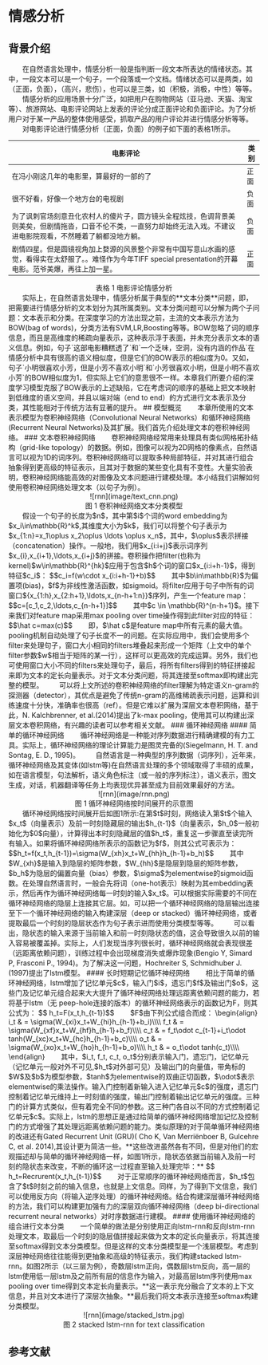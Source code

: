 # 情感分析
## 背景介绍
&emsp;&emsp;在自然语言处理中，情感分析一般是指判断一段文本所表达的情绪状态。其中，一段文本可以是一个句子，一个段落或一个文档。情绪状态可以是两类，如（正面，负面），（高兴，悲伤），也可以是三类，如（积极，消极，中性）等等。
&emsp;&emsp;情感分析的应用场景十分广泛，如把用户在购物网站（亚马逊、天猫、淘宝等）、旅游网站、电影评论网站上发表的评论分成正面评论和负面评论。为了分析用户对于某一产品的整体使用感受，抓取产品的用户评论并进行情感分析等等。
&emsp;&emsp;对电影评论进行情感分析（正面，负面）的例子如下面的表格1所示。

| 电影评论       | 类别  |
| --------     | -----  |
| 在冯小刚这几年的电影里，算最好的一部的了| 正面 |
| 很不好看，好像一个地方台的电视剧     | 负面 |
| 为了讽刺官场刻意丑化农村人的傻片子，圆方镜头全程炫技，色调背景美则美矣，但剧情拖沓，口音不伦不类，一直努力却始终无法入戏。不建议进电影院观看，不然睡着了躺都没地方躺。| 负面|
|剧情四星。但是圆镜视角加上婺源的风景整个非常有中国写意山水画的感觉，看得实在太舒服了。。难怪作为今年TIFF special presentation的开幕电影。范爷美爆，再往上加一星。|正面|

<center>表格 1 电影评论情感分析</center>
&emsp;&emsp;实际上，在自然语言处理中，情感分析属于典型的**文本分类**问题，即，把需要进行情感分析的文本划分为其所属类别。文本分类问题可以分解为两个子问题：文本表示和分类。在深度学习的方法出现之前，主流的文本表示方法为BOW(bag of words)，分类方法有SVM,LR,Boosting等等。BOW忽略了词的顺序信息，而且是高维度的稀疏向量表示，这种表示浮于表面，并未充分表示文本的语义信息。例如，句子`这部电影糟糕透了`和`一个乏味，空洞，没有内涵的作品`在情感分析中具有很高的语义相似度，但是它们的BOW表示的相似度为0。又如，句子`小明很喜欢小芳，但是小芳不喜欢小明`和`小芳很喜欢小明，但是小明不喜欢小芳`的BOW相似度为1，但实际上它们的意思很不一样。本章我们所要介绍的深度学习模型克服了BOW表示的上述缺陷，它在考虑词的顺序的基础上把文本映射到低维度的语义空间，并且以端对端（end to end）的方式进行文本表示及分类，其性能相对于传统方法有显著的提升。
## 模型概览
&emsp;&emsp;本章所使用的文本表示模型为卷积神经网络（Convolutional Neural Networks）和循环神经网络(Recurrent Neural Networks)及其扩展。我们首先介绍处理文本的卷积神经网络。
### 文本卷积神经网络
&emsp;&emsp;卷积神经网络经常用来处理具有类似网格拓扑结构（grid-like topology）的数据。例如，图像可以视为2D网格的像素点，自然语言可以视为1D的词序列。卷积神经网络可以提取多种局部特征，并对其进行组合抽象得到更高级的特征表示，且其对于数据的某些变化具有不变性。大量实验表明，卷积神经网络能高效的对图像及文本问题进行建模处理。本小结我们讲解如何使用卷积神经网络处理文本（以句子为例）。
<center>![rnn](image/text_cnn.png)</center>
<center>图 1 卷积神经网络文本分类模型</center>
&emsp;&emsp;假设一个句子的长度为$n$，其中第$i$个词的word embedding为$x_i\in\mathbb{R}^k$,其维度大小为$k$，我们可以将整个句子表示为$x_{1:n}=x_1\oplus x_2\oplus \ldots \oplus x_n$，其中，$\oplus$表示拼接（concatenation）操作。一般地，我们用$x_{i:i+j}$表示词序列$x_{i},x_{i+1},\ldots,x_{i+j}$的拼接。卷积操作把filter(也称为kernel)$w\in\mathbb{R}^{hk}$应用于包含$h$个词的窗口$x_{i:i+h-1}$，得到特征$c_i$：
$$c_i=f(w\cdot x_{i:i+h-1}+b)$$
&emsp;&emsp;其中$b\in\mathbb{R}$为偏置项(bias)，$f$为非线性激活函数，如sigmoid。将filter应用于句子中所有的词窗口${x_{1:h},x_{2:h+1},\ldots,x_{n-h+1:n}}$序列，产生一个feature map：
$$c=[c_1,c_2,\ldots,c_{n-h+1}]$$
&emsp;&emsp;其中$c \in \mathbb{R}^{n-h+1}$。接下来我们对feature map采用max pooling over time操作得到此filter对应的特征：
$$\hat c=max(c)$$
&emsp;&emsp;即，$\hat c$是feature map中所有元素的最大值。pooling机制自动处理了句子长度不一的问题。在实际应用中，我们会使用多个filter来处理句子，窗口大小相同的filters堆叠起来形成一个矩阵（上文中的单个filter参数$w$相当于矩阵的某一行），这样可以更高效的完成运算。另外，我们也可使用窗口大小不同的filters来处理句子，最后，将所有filters得到的特征拼接起来即为文本的定长向量表示。对于文本分类问题，将其连接至softmax即构建出完整的模型。
&emsp;&emsp;可以将上文所述的卷积神经网络的filter理解为特定语义n-gram的探测器（detector），其优点是避免了传统n-gram的高维稀疏表示问题，运算和训练速度十分快，准确率也很高（ref）。但是它难以扩展为深层文本卷积网络，基于此，N. Kalchbrenner, et al.(2014)提出了k-max pooling，使用其可以构建出深层文本卷积网络，有兴趣的读者可以参考相关文献。
### 循环神经网络
#### 简单的循环神经网络
&emsp;&emsp;循环神经网络是一种能对序列数据进行精确建模的有力工具。实际上，循环神经网络的理论计算能力是图灵完备的(Siegelmann, H. T. and Sontag, E. D., 1995)。
&emsp;&emsp;自然语言是一种典型的序列数据（词序列），近年来，循环神经网络及其变体(如lstm等)在自然语言处理的多个领域取得了丰硕的成果，如在语言模型，句法解析，语义角色标注（或一般的序列标注），语义表示，图文生成，对话，机器翻译等任务上均表现优异甚至成为目前效果最好的方法。
<center>![rnn](image/rnn.png)</center>
<center>图 1 循环神经网络按时间展开的示意图</center>
&emsp;&emsp;循环神经网络按时间展开后如图1所示:在第$t$时刻，网络读入第$t$个输入$x_t$（向量表示）及前一时刻隐藏层的输出$h_{t-1}$（向量表示，$h_0$一般初始化为$0$向量），计算得出本时刻隐藏层的值$h_t$，重复这一步骤直至读完所有输入。如果将循环神经网络所表示的函数记为$f$，则其公式可表示为：
$$h_t=f(x_t,h_{t-1})=\sigma(W_{xh}x_t+W_{hh}h_{h-1}+b_h)$$
&emsp;&emsp;其中$W_{xh}$是输入到隐层的矩阵参数，$W_{hh}$是隐层到隐层的矩阵参数，$b_h$为隐层的偏置向量（bias）参数，$\sigma$为elementwise的sigmoid函数。在处理自然语言时，一般会先将词（one-hot表示）映射为其embedding表示，然后再作为循环神经网络每一时刻的输入$x_t$。可以根据实际需要的不同在循环神经网络的隐层上连接其它层。如，可以把一个循环神经网络的隐层输出连接至下一个循环神经网络的输入构建深层（deep or stacked）循环神经网络，或者提取最后一个时刻的隐层状态作为句子表示进而使用分类模型等等。
&emsp;&emsp;可以看出，隐状态的输入来源于当前输入和前一时刻隐状态的值，这会导致很久以前的输入容易被覆盖掉。实际上，人们发现当序列很长时，循环神经网络就会表现很差（远距离依赖问题），训练过程中会出现梯度消失或爆炸现象(Bengio Y, Simard P, Frasconi P., 1994)。为了解决这一问题，Hochreiter S, Schmidhuber J. (1997)提出了lstm模型。
#### 长时短期记忆循环神经网络
&emsp;&emsp;相比于简单的循环神经网络，lstm增加了记忆单元$c$，输入门$i$，遗忘门$f$及输出门$o$，这些门及记忆单元组合起来大大提升了循环神经网络处理远距离依赖问题的能力，若将基于lstm（无 peep-hole连接的版本）的循环神经网络表示的函数记为F，则其公式为：
$$ h_t=F(x_t,h_{t-1})$$
&emsp;&emsp;$F$由下列公式组合而成：
\begin{align}
i_t & = \sigma(W_{xi}x_t+W_{hi}h_{h-1}+b_i)\\\\
f_t & = \sigma(W_{xf}x_t+W_{hf}h_{h-1}+b_f)\\\\
c_t & = f_t\odot c_{t-1}+i_t\odot tanh(W_{xc}x_t+W_{hc}h_{h-1}+b_c)\\\\
o_t & = \sigma(W_{xo}x_t+W_{ho}h_{h-1}+b_o)\\\\
h_t & = o_t\odot tanh(c_t)\\\\
\end{align}
&emsp;&emsp;其中，$i_t, f_t, c_t, o_t$分别表示输入门，遗忘门，记忆单元（记忆单元一般对外不可见,$h_t$对外部可见）及输出门的向量值，带角标的$W$及$b$为模型参数，$tanh$为elementwise的双曲正切函数，$\odot$表示elementwise的乘法操作。输入门控制着新输入进入记忆单元$c$的强度，遗忘门控制着记忆单元维持上一时刻值的强度，输出门控制着输出记忆单元的强度。三种门的计算方式类似，但有着完全不同的参数。这三种门各自以不同的方式控制着记忆单元$c$。实际上，lstm的思想正是通过给简单的循环神经网络增加记忆及控制门的方式增强了其处理远距离依赖问题的能力。类似原理的对于简单循环神经网络的改进还有Gated Recurrent Unit (GRU)( Cho K, Van Merriënboer B, Gulcehre C, et al. 2014),其设计更为简洁一些。**这些改进虽然各有不同，但是对他们的宏观描述却与简单的循环神经网络一样，如图1所示，隐状态依据当前输入及前一时刻的隐状态来改变，不断的循环这一过程直至输入处理完毕：**
$$ h_t=Recrurent(x_t,h_{t-1})$$
&emsp;&emsp;对于正常顺序的循环神经网络而言，$h_t$包含了$t$时刻之前的输入信息，也就是上文信息。同样，为了得到下文信息，我们可以使用反方向（将输入逆序处理）的循环神经网络。结合构建深层循环神经网络的方法，我们可以构建更加强有力的深层双向循环神经网络（deep bi-directional recurrent neural networks）对时序数据进行建模。
#### 使用循环神经网络的组合进行文本分类
&emsp;&emsp;一个简单的做法是分别使用正向lstm-rnn和反向lstm-rnn处理文本，取最后一个时刻的隐层值拼接起来做为文本的定长向量表示，将其连接至softmax得到文本分类模型。但是这样的文本分类模型是一个浅层模型。考虑到深层神经网络往往能得到更抽象和高级的特征表示，我们构建stacked lstm-rnn。如图2所示（以三层为例），奇数层lstm正向，偶数层lstm反向，高一层的lstm使用低一层lstm及之前所有层的信息作为输入，对最高层lstm序列使用max pooling over time得到文本定长向量表示。**这一表示充分融合了文本的上下文信息，并且对文本进行了深层次抽象。**最后我们将文本表示连接至softmax构建分类模型。
<center>![rnn](image/stacked_lstm.jpg)</center>
<center>图 2 stacked lstm-rnn for text classification</center>








## 参考文献
